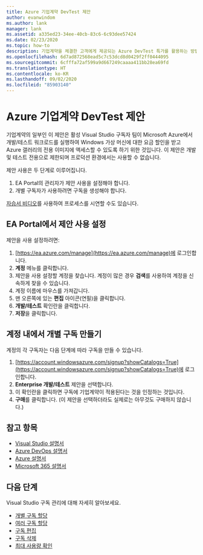 ```yaml
---
title: Azure 기업계약 DevTest 제안
author: evanwindom
ms.author: lank
manager: lank
ms.assetid: a335ed23-34ee-40cb-83c6-6c93dee57424
ms.date: 02/23/2020
ms.topic: how-to
description: 기업계약을 체결한 고객에게 제공되는 Azure DevTest 특가를 활용하는 방법을 알아봅니다.
ms.openlocfilehash: 6d7ad872568ead5c7c53dcd8d0429f2ff0444095
ms.sourcegitcommit: 6cfffa72af599a9d667249caaaa411bb28ea69fd
ms.translationtype: HT
ms.contentlocale: ko-KR
ms.lasthandoff: 09/02/2020
ms.locfileid: "85903140"
---
```

# <a name="azure-enterprise-agreement-devtest-offer"></a>Azure 기업계약 DevTest 제안

기업계약의 일부인 이 제안은 활성 Visual Studio 구독자 팀이 Microsoft Azure에서 개발/테스트 워크로드를 실행하여 Windows 가상 머신에 대한 요금 할인을 받고 Azure 갤러리의 전용 이미지에 액세스할 수 있도록 하기 위한 것입니다. 이 제안은 개발 및 테스트 전용으로 제한되며 프로덕션 환경에서는 사용할 수 없습니다.  

제안 사용은 두 단계로 이루어집니다.
1. EA Portal의 관리자가 제안 사용을 설정해야 합니다.
2. 개별 구독자가 사용하려면 구독을 생성해야 합니다. 

[자습서 비디오](https://channel9.msdn.com/blogs/EA.Azure.com/Enabling-and-Creating-EA-DevTest-Subscriptions-through-the-EA-Portal)를 사용하여 프로세스를 시연할 수도 있습니다.  

## <a name="enable-offers-in-the-ea-portal"></a>EA Portal에서 제안 사용 설정
제안을 사용 설정하려면:
1. [https://ea.azure.com/manage](https://ea.azure.com/manage)에 로그인합니다.
0. **계정** 메뉴를 클릭합니다.
0. 제안을 사용 설정할 계정을 찾습니다.  계정이 많은 경우 **검색**를 사용하여 계정을 신속하게 찾을 수 있습니다. 
0. 계정 이름에 마우스를 가져갑니다. 
0. 맨 오른쪽에 있는 **편집** 아이콘(연필)을 클릭합니다. 
0. **개발/테스트** 확인란을 클릭합니다.
0. **저장**을 클릭합니다.

## <a name="create-individual-subscriptions-within-the-account"></a>계정 내에서 개별 구독 만들기
계정의 각 구독자는 다음 단계에 따라 구독을 만들 수 있습니다.
1. [https://account.windowsazure.com/signup?showCatalogs=True](https://account.windowsazure.com/signup?showCatalogs=True)에 로그인합니다.
0. **Enterprise 개발/테스트** 제안을 선택합니다.
0. 이 확인란을 클릭하면 구독에 기업계약이 적용된다는 것을 인정하는 것입니다. 
0. **구매**를 클릭합니다.  (이 제안을 선택하더라도 실제로는 아무것도 구매하지 않습니다.)

## <a name="see-also"></a>참고 항목
- [Visual Studio 설명서](https://docs.microsoft.com/visualstudio/)
- [Azure DevOps 설명서](https://docs.microsoft.com/azure/devops/)
- [Azure 설명서](https://docs.microsoft.com/azure/)
- [Microsoft 365 설명서](https://docs.microsoft.com/microsoft-365/)

## <a name="next-steps"></a>다음 단계
Visual Studio 구독 관리에 대해 자세히 알아보세요.
- [개별 구독 할당](assign-license.md)
- [여러 구독 할당](assign-license-bulk.md)
- [구독 편집](edit-license.md)
- [구독 삭제](delete-license.md)
- [최대 사용량 확인](maximum-usage.md)



